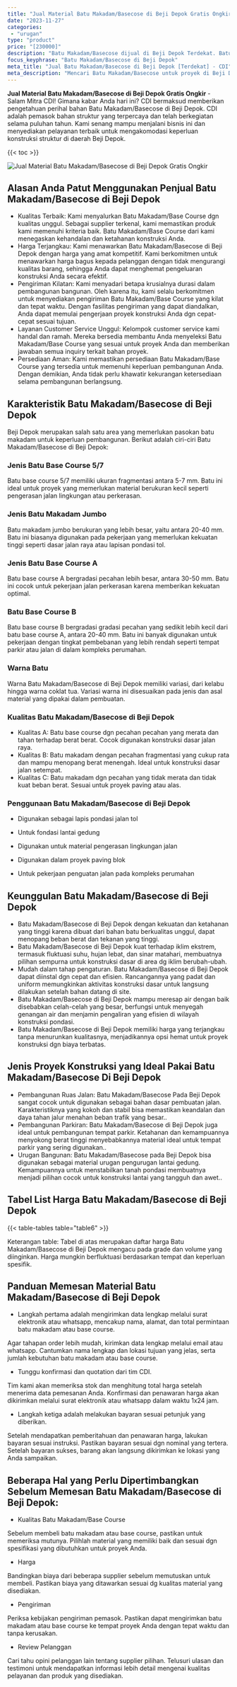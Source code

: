 ```yaml
---
title: "Jual Material Batu Makadam/Basecose di Beji Depok Gratis Ongkir"
date: "2023-11-27"
categories:
 - "urugan"
type: "product"
price: "[230000]"
description: "Batu Makadam/Basecose dijual di Beji Depok Terdekat. Batu Makadam/Basecose ini sering digunakan dalam proyek konstruksi sebagai material jalan yang kuat dan awet. Silakan hubungi kami untuk informasi lebih lanjut."
focus_keyphrase: "Batu Makadam/Basecose di Beji Depok"
meta_title: "Jual Batu Makadam/Basecose di Beji Depok [Terdekat] - CDI"
meta_description: "Mencari Batu Makadam/Basecose untuk proyek di Beji Depok? Kami memiliki Batu Makadam/Basecose berkualitas untuk bahan pondasi. Segera dapatkan penawaran terbaik."
---
```


**Jual Material Batu Makadam/Basecose di Beji Depok Gratis Ongkir** - Salam Mitra CDI! Gimana kabar Anda hari ini? CDI bermaksud memberikan pengetahuan perihal bahan Batu Makadam/Basecose di Beji Depok. CDI adalah pemasok bahan struktur yang terpercaya dan telah berkegiatan selama puluhan tahun. Kami senang mampu menjalani bisnis ini dan menyediakan pelayanan terbaik untuk mengakomodasi keperluan konstruksi struktur di daerah Beji Depok.

{{< toc >}}

![Jual Material Batu Makadam/Basecose di Beji Depok Gratis Ongkir](/images/urugan/batu-makadam-basecose-46.jpg)

## Alasan Anda Patut Menggunakan Penjual Batu Makadam/Basecose di Beji Depok

*   Kualitas Terbaik: Kami menyalurkan Batu Makadam/Base Course dgn kualitas unggul. Sebagai supplier terkenal, kami memastikan produk kami memenuhi kriteria baik. Batu Makadam/Base Course dari kami menegaskan kehandalan dan ketahanan konstruksi Anda.
*   Harga Terjangkau: Kami menawarkan Batu Makadam/Basecose di Beji Depok dengan harga yang amat kompetitif. Kami berkomitmen untuk menawarkan harga bagus kepada pelanggan dengan tidak mengurangi kualitas barang, sehingga Anda dapat menghemat pengeluaran konstruksi Anda secara efektif.
*   Pengiriman Kilatan: Kami menyadari betapa krusialnya durasi dalam pembangunan bangunan. Oleh karena itu, kami selalu berkomitmen untuk menyediakan pengiriman Batu Makadam/Base Course yang kilat dan tepat waktu. Dengan fasilitas pengiriman yang dapat diandalkan, Anda dapat memulai pengerjaan proyek konstruksi Anda dgn cepat-cepat sesuai tujuan.
*   Layanan Customer Service Unggul: Kelompok customer service kami handal dan ramah. Mereka bersedia membantu Anda menyeleksi Batu Makadam/Base Course yang sesuai untuk proyek Anda dan memberikan jawaban semua inquiry terkait bahan proyek.
*   Persediaan Aman: Kami memastikan persediaan Batu Makadam/Base Course yang tersedia untuk memenuhi keperluan pembangunan Anda. Dengan demikian, Anda tidak perlu khawatir kekurangan ketersediaan selama pembangunan berlangsung.

## Karakteristik Batu Makadam/Basecose di Beji Depok

Beji Depok merupakan salah satu area yang memerlukan pasokan batu makadam untuk keperluan pembangunan. Berikut adalah ciri-ciri Batu Makadam/Basecose di Beji Depok:

### Jenis Batu Base Course 5/7

Batu base course 5/7 memiliki ukuran fragmentasi antara 5-7 mm. Batu ini ideal untuk proyek yang memerlukan material berukuran kecil seperti pengerasan jalan lingkungan atau perkerasan.

### Jenis Batu Makadam Jumbo

Batu makadam jumbo berukuran yang lebih besar, yaitu antara 20-40 mm. Batu ini biasanya digunakan pada pekerjaan yang memerlukan kekuatan tinggi seperti dasar jalan raya atau lapisan pondasi tol.

### Jenis Batu Base Course A

Batu base course A bergradasi pecahan lebih besar, antara 30-50 mm. Batu ini cocok untuk pekerjaan jalan perkerasan karena memberikan kekuatan optimal.

### Batu Base Course B

Batu base course B bergradasi gradasi pecahan yang sedikit lebih kecil dari batu base course A, antara 20-40 mm. Batu ini banyak digunakan untuk pekerjaan dengan tingkat pembebanan yang lebih rendah seperti tempat parkir atau jalan di dalam kompleks perumahan.

### Warna Batu

Warna Batu Makadam/Basecose di Beji Depok memiliki variasi, dari kelabu hingga warna coklat tua. Variasi warna ini disesuaikan pada jenis dan asal material yang dipakai dalam pembuatan.

### Kualitas Batu Makadam/Basecose di Beji Depok

*   Kualitas A: Batu base course dgn pecahan pecahan yang merata dan tahan terhadap berat berat. Cocok digunakan konstruksi dasar jalan raya.
*   Kualitas B: Batu makadam dengan pecahan fragmentasi yang cukup rata dan mampu menopang berat menengah. Ideal untuk konstruksi dasar jalan setempat.
*   Kualitas C: Batu makadam dgn pecahan yang tidak merata dan tidak kuat beban berat. Sesuai untuk proyek paving atau alas.

### Penggunaan Batu Makadam/Basecose di Beji Depok

*   Digunakan sebagai lapis pondasi jalan tol

*   Untuk fondasi lantai gedung

*   Digunakan untuk material pengerasan lingkungan jalan

*   Digunakan dalam proyek paving blok

*   Untuk pekerjaan penguatan jalan pada kompleks perumahan

## Keunggulan Batu Makadam/Basecose di Beji Depok

*   Batu Makadam/Basecose di Beji Depok dengan kekuatan dan ketahanan yang tinggi karena dibuat dari bahan batu berkualitas unggul, dapat menopang beban berat dan tekanan yang tinggi.
*   Batu Makadam/Basecose di Beji Depok kuat terhadap iklim ekstrem, termasuk fluktuasi suhu, hujan lebat, dan sinar matahari, membuatnya pilihan sempurna untuk konstruksi dasar di area dg iklim berubah-ubah.
*   Mudah dalam tahap pengaturan. Batu Makadam/Basecose di Beji Depok dapat diinstal dgn cepat dan efisien. Rancangannya yang padat dan uniform memungkinkan aktivitas konstruksi dasar untuk langsung dilakukan setelah bahan datang di site.
*   Batu Makadam/Basecose di Beji Depok mampu meresap air dengan baik disebabkan celah-celah yang besar, berfungsi untuk menyegah genangan air dan menjamin pengaliran yang efisien di wilayah konstruksi pondasi.
*   Batu Makadam/Basecose di Beji Depok memiliki harga yang terjangkau tanpa menurunkan kualitasnya, menjadikannya opsi hemat untuk proyek konstruksi dgn biaya terbatas.

## Jenis Proyek Konstruksi yang Ideal Pakai Batu Makadam/Basecose Di Beji Depok

*   Pembangunan Ruas Jalan: Batu Makadam/Basecose Pada Beji Depok sangat cocok untuk digunakan sebagai bahan dasar pembuatan jalan. Karakteristiknya yang kokoh dan stabil bisa memastikan keandalan dan daya tahan jalur menahan beban trafik yang besar..
*   Pembangunan Parkiran: Batu Makadam/Basecose di Beji Depok juga ideal untuk pembangunan tempat parkir. Ketahanan dan kemampuannya menyokong berat tinggi menyebabkannya material ideal untuk tempat parkir yang sering digunakan..
*   Urugan Bangunan: Batu Makadam/Basecose pada Beji Depok bisa digunakan sebagai material urugan pengurugan lantai gedung. Kemampuannya untuk menstabilkan tanah pondasi membuatnya menjadi pilihan cocok untuk konstruksi lantai yang tangguh dan awet..

## Tabel List Harga Batu Makadam/Basecose di Beji Depok

{{< table-tables table="table6" >}}

Keterangan table: Tabel di atas merupakan daftar harga Batu Makadam/Basecose di Beji Depok mengacu pada grade dan volume yang diinginkan. Harga mungkin berfluktuasi berdasarkan tempat dan keperluan spesifik.

## Panduan Memesan Material Batu Makadam/Basecose di Beji Depok

*   Langkah pertama adalah mengirimkan data lengkap melalui surat elektronik atau whatsapp, mencakup nama, alamat, dan total permintaan batu makadam atau base course.

Agar tahapan order lebih mudah, kirimkan data lengkap melalui email atau whatsapp. Cantumkan nama lengkap dan lokasi tujuan yang jelas, serta jumlah kebutuhan batu makadam atau base course.
*   Tunggu konfirmasi dan quotation dari tim CDI.

Tim kami akan memeriksa stok dan menghitung total harga setelah menerima data pemesanan Anda. Konfirmasi dan penawaran harga akan dikirimkan melalui surat elektronik atau whatsapp dalam waktu 1x24 jam.
*   Langkah ketiga adalah melakukan bayaran sesuai petunjuk yang diberikan.

Setelah mendapatkan pemberitahuan dan penawaran harga, lakukan bayaran sesuai instruksi. Pastikan bayaran sesuai dgn nominal yang tertera. Setelah bayaran sukses, barang akan langsung dikirimkan ke lokasi yang Anda sampaikan.

## Beberapa Hal yang Perlu Dipertimbangkan Sebelum Memesan Batu Makadam/Basecose di Beji Depok:

*   Kualitas Batu Makadam/Base Course

Sebelum membeli batu makadam atau base course, pastikan untuk memeriksa mutunya. Pilihlah material yang memiliki baik dan sesuai dgn spesifikasi yang dibutuhkan untuk proyek Anda.
*   Harga

Bandingkan biaya dari beberapa supplier sebelum memutuskan untuk membeli. Pastikan biaya yang ditawarkan sesuai dg kualitas material yang disediakan.
*   Pengiriman

Periksa kebijakan pengiriman pemasok. Pastikan dapat mengirimkan batu makadam atau base course ke tempat proyek Anda dengan tepat waktu dan tanpa kerusakan.
*   Review Pelanggan

Cari tahu opini pelanggan lain tentang supplier pilihan. Telusuri ulasan dan testimoni untuk mendapatkan informasi lebih detail mengenai kualitas pelayanan dan produk yang disediakan.